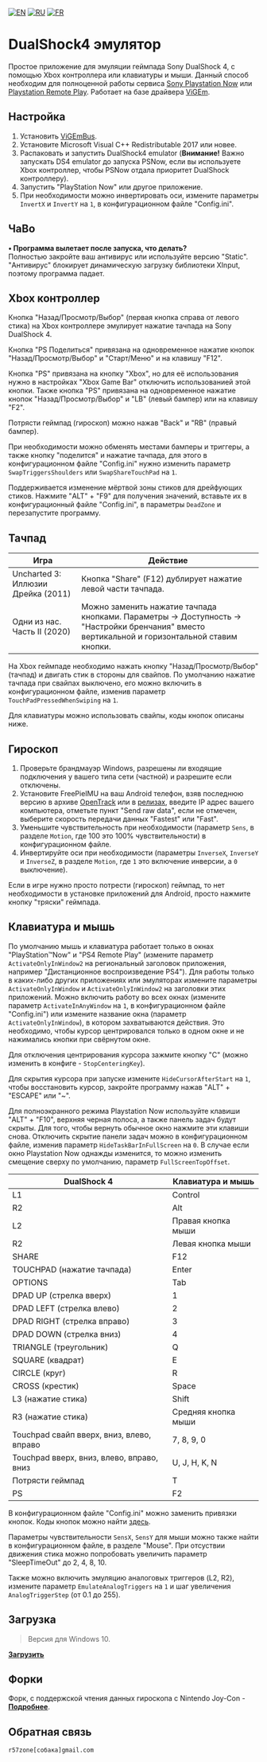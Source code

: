 [![EN](https://user-images.githubusercontent.com/9499881/33184537-7be87e86-d096-11e7-89bb-f3286f752bc6.png)](https://github.com/r57zone/DualShock4-emulator/) 
[![RU](https://user-images.githubusercontent.com/9499881/27683795-5b0fbac6-5cd8-11e7-929c-057833e01fb1.png)](https://github.com/r57zone/DualShock4-emulator/blob/master/README.RU.md)
[![FR](https://user-images.githubusercontent.com/9499881/147121779-f90bdadf-8009-4dc4-8682-f15f4bd2008e.png)](https://github.com/r57zone/DualShock4-emulator/blob/master/README.FR.md)

# DualShock4 эмулятор
Простое приложение для эмуляции геймпада Sony DualShock 4, с помощью Xbox контроллера или клавиатуры и мыши. Данный способ необходим для полноценной работы сервиса [Sony Playstation Now](https://www.playstation.com/en-us/explore/playstation-now/) или [Playstation Remote Play](https://www.playstation.com/remote-play/). Работает на базе драйвера [ViGEm](https://github.com/ViGEm).

## Настройка
1. Установить [ViGEmBus](https://github.com/ViGEm/ViGEmBus/releases).
2. Установите Microsoft Visual C++ Redistributable 2017 или новее.
3. Распаковать и запустить DualShock4 emulator (**Внимание!** Важно запускать DS4 emulator до запуска PSNow, если вы используете Xbox контроллер, чтобы PSNow отдала приоритет DualShock контроллеру).
4. Запустить "PlayStation Now" или другое приложение.
5. При необходимости можно инвертировать оси, измените параметры `InvertX` и `InvertY` на `1`, в конфигурационном файле "Config.ini".

## ЧаВо
**• Программа вылетает после запуска, что делать?**<br>
Полностью закройте ваш антивирус или используйте версию "Static". "Антивирус" блокирует динамическую загрузку библиотеки XInput, поэтому программа падает. 


## Xbox контроллер
Кнопка "Назад/Просмотр/Выбор" (первая кнопка справа от левого стика) на Xbox контроллере эмулирует нажатие тачпада на Sony DualShock 4.

Кнопка "PS Поделиться" привязана на одновременное нажатие кнопок "Назад/Просмотр/Выбор" и "Старт/Меню" и на клавишу "F12".

Кнопка "PS" привязана на кнопку "Xbox", но для её использования нужно в настройках "Xbox Game Bar" отключить использованией этой кнопки. Также кнопка "PS" привязана на одновременное нажатие кнопок "Назад/Просмотр/Выбор" и "LB" (левый бампер) или на клавишу "F2".

Потрясти геймпад (гироскоп) можно нажав "Back" и "RB" (правый бампер). 


При необходимости можно обменять местами бамперы и триггеры, а также кнопку "поделится" и нажатие тачпада, для этого в конфигурационном файле "Config.ini" нужно изменить параметр `SwapTriggersShoulders` или `SwapShareTouchPad` на `1`.



Поддерживается изменение мёртвой зоны стиков для дрейфующих стиков. Нажмите "ALT" + "F9" для получения значений, вставьте их в конфигурационный файле "Config.ini", в параметры `DeadZone` и перезапустите программу.

## Тачпад
Игра | Действие
------------ | -------------
Uncharted 3: Иллюзии Дрейка (2011) | Кнопка "Share" (F12) дублирует нажатие левой части тачпада.
Одни из нас. Часть II (2020) | Можно заменить нажатие тачпада кнопками. Параметры -> Доступность -> "Настройки бренчания" вместо вертикальной и горизонтальной ставим кнопки.

На Xbox геймпаде необходимо нажать кнопку "Назад/Просмотр/Выбор" (тачпад) и двигать стик в стороны для свайпов. По умолчанию нажатие тачпада при свайпах выключено, его можно включить в конфигурационном файле, изменив параметр `TouchPadPressedWhenSwiping` на `1`.



Для клавиатуры можно использовать свайпы, коды кнопок описаны ниже.

## Гироскоп
1. Проверьте брандмауэр Windows, разрешены ли входящие подключения у вашего типа сети (частной) и разрешите если отключены. 
2. Установите FreePieIMU на ваш Android телефон, взяв последнюю версию в архиве [OpenTrack](https://github.com/opentrack/opentrack) или в [релизах](https://github.com/r57zone/DualShock4-emulator/releases), введите IP адрес вашего компьютера, отметьте пункт "Send raw data", если не отмечен, выберите скорость передачи данных "Fastest" или "Fast".
3. Уменьшите чувствительность при необходимости (параметр `Sens`, в разделе `Motion`, где 100 это 100% чувствительности) в конфигурационном файле.
4. Инвертируйте оси при необходимости (параметры `InverseX`, `InverseY` и `InverseZ`, в разделе `Motion`, где `1` это включение инверсии, а `0` выключение).


Если в игре нужно просто потрести (гироскоп) геймпад, то нет необходимости в установке приложений для Android, просто нажмите кнопку "тряски" геймпада.

## Клавиатура и мышь
По умолчанию мышь и клавиатура работает только в окнах "PlayStation™Now" и "PS4 Remote Play" (измените параметр `ActivateOnlyInWindow2` на региональный заголовок приложения, например "Дистанционное воспроизведение PS4"). Для работы только в каких-либо других приложениях или эмуляторах измените параметры `ActivateOnlyInWindow` и `ActivateOnlyInWindow2` на заголовки этих приложений. Можно включить работу во всех окнах (измените параметр `ActivateInAnyWindow` на `1`, в конфигурационном файле "Config.ini") или измените название окна (параметр `ActivateOnlyInWindow`), в котором захватываются действия. Это необходимо, чтобы курсор центрировался только в одном окне и не нажимались кнопки при свёрнутом окне.

Для отключения центрирования курсора зажмите кнопку "C" (можно изменить в конфиге - `StopСenteringKey`).

Для скрытия курсора при запуске измените `HideCursorAfterStart` на `1`, чтобы восстановить курсор, закройте программу нажав "ALT" + "ESCAPE" или "~". 

Для полноэкранного режима Playstation Now используйте клавиши "ALT" + "F10", верхняя черная полоса, а также панель задач будут скрыты. Для того, чтобы вернуть обычное окно нажмите эти клавиши снова. Отключить скрытие панели задач можно в конфигурационном файле, изменив параметр `HideTaskBarInFullScreen` на `0`. В случае если окно Playstation Now однажды изменится, то можно изменить смещение сверху по умолчанию, параметр `FullScreenTopOffset`.

DualShock 4 | Клавиатура и мышь
------------ | -------------
L1 | Control
R2 | Alt
L2 | Правая кнопка мыши
R2 | Левая кнопка мыши
SHARE | F12
TOUCHPAD (нажатие тачпада) | Enter
OPTIONS | Tab
DPAD UP (стрелка вверх) | 1
DPAD LEFT (стрелка влево) | 2
DPAD RIGHT (стрелка вправо) | 3
DPAD DOWN (стрелка вниз) | 4
TRIANGLE (треугольник) | Q
SQUARE (квадрат) | E
CIRCLE (круг) | R
CROSS (крестик) | Space
L3 (нажатие стика) | Shift
R3 (нажатие стика) | Средняя кнопка мыши
Touchpad свайп вверх, вниз, влево, вправо | 7, 8, 9, 0
Touchpad вверх, вниз, влево, вправо, вниз  | U, J, H, K, N
Потрясти геймпад | T
PS | F2

В конфигурационном файле "Config.ini" можно заменить привязки кнопок. Коды кнопок можно найти [здесь](https://github.com/r57zone/Half-Life-Alyx-novr/blob/master/BINDINGS.RU.md). 



Параметры чувствительности `SensX`, `SensY` для мыши можно также найти в конфигурационном файле, в разделе "Mouse". При отсуствии движения стика можно попробовать увеличить параметр "SleepTimeOut" до 2, 4, 8, 10.



Также можно включить эмуляцию аналоговых триггеров (L2, R2), измените параметр `EmulateAnalogTriggers` на `1` и шаг увеличения `AnalogTriggerStep` (от 0.1 до 255).

## Загрузка
>Версия для Windows 10.

**[Загрузить](https://github.com/r57zone/DualShock4-emulator/releases)**

## Форки
Форк, с поддержской чтения данных гироскопа с Nintendo Joy-Con - **[Подробнее](https://github.com/Okoken/DualShock4-emulator)**.

## Обратная связь
`r57zone[собака]gmail.com`